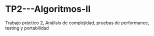 # TP2---Algoritmos-II
Trabajo práctico 2, Análisis de complejidad, pruebas de performance, testing y portabilidad
